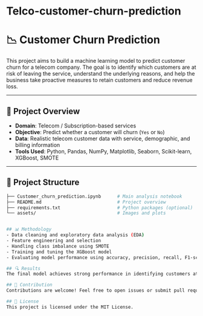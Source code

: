 # Telco-customer-churn-prediction
# 📉 Customer Churn Prediction

This project aims to build a machine learning model to predict customer churn for a telecom company. The goal is to identify which customers are at risk of leaving the service, understand the underlying reasons, and help the business take proactive measures to retain customers and reduce revenue loss.

---

## 🚀 Project Overview

- **Domain**: Telecom / Subscription-based services  
- **Objective**: Predict whether a customer will churn (`Yes` or `No`)  
- **Data**: Realistic telecom customer data with service, demographic, and billing information  
- **Tools Used**: Python, Pandas, NumPy, Matplotlib, Seaborn, Scikit-learn, XGBoost, SMOTE

---

## 📂 Project Structure

```bash
├── Customer_churn_prediction.ipynb      # Main analysis notebook
├── README.md                            # Project overview
├── requirements.txt                     # Python packages (optional)
└── assets/                              # Images and plots


## 📊 Methodology  
- Data cleaning and exploratory data analysis (EDA)  
- Feature engineering and selection  
- Handling class imbalance using SMOTE  
- Training and tuning the XGBoost model  
- Evaluating model performance using accuracy, precision, recall, F1-score, and ROC-AUC  

## 🔍 Results  
The final model achieves strong performance in identifying customers at risk of churn. Key evaluation metrics and visualizations can be found in the notebook under the `assets/` folder.

## 🤝 Contribution  
Contributions are welcome! Feel free to open issues or submit pull requests for improvements.

## 📄 License  
This project is licensed under the MIT License.

